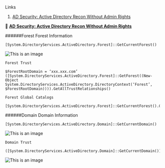 Links

1. [AD Security: Active Directory Recon Without Admin Rights](https://adsecurity.org/?p=2535)





:book: [**AD Security: Active Directory Recon Without Admin Rights**](https://adsecurity.org/?p=2535)




######Forest
	Forest Information
```
[System.DirectoryServices.ActiveDirectory.Forest]::GetCurrentForest()
```
![This is an image](https://github.com/full-recover/Tutorial-Dump/blob/master/Research%20Notes/Results/AD-Security/GetCurrentForest.png)

	Forest Trust
```
$ForestRootDomain = ‘xxx.xxx.com’
([System.DirectoryServices.ActiveDirectory.Forest]::GetForest((New-Object System.DirectoryServices.ActiveDirectory.DirectoryContext(‘Forest’, $ForestRootDomain)))).GetAllTrustRelationships()
```
	Forest Global Catalogs
```
[System.DirectoryServices.ActiveDirectory.Forest]::GetCurrentForest().GlobalCatalogs
```


######Domain
	Domain Information
 ```
[System.DirectoryServices.ActiveDirectory.Domain]::GetCurrentDomain()
```
![This is an image](https://github.com/full-recover/Tutorial-Dump/blob/master/Research%20Notes/Results/AD-Security/GetCurrentDomain().png)


	Domain Trust

```
([System.DirectoryServices.ActiveDirectory.Domain]::GetCurrentDomain()).GetAllTrustRelationships()
```
![This is an image](https://github.com/full-recover/Tutorial-Dump/blob/master/Research%20Notes/Results/AD-Security/ForestTrustRelationships.png)



